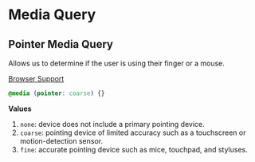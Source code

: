 # Media Query

## Pointer Media Query

Allows us to determine if the user is using their finger or a mouse.

[Browser Support](http://caniuse.com/#feat=css-media-interaction)

```CSS
@media (pointer: coarse) {}
```

**Values**

1. `none`: device does not include a primary pointing device.
1. `coarse`: pointing device of limited accuracy such as a touchscreen or motion-detection sensor.
1. `fine`: accurate pointing device such as mice, touchpad, and styluses.
